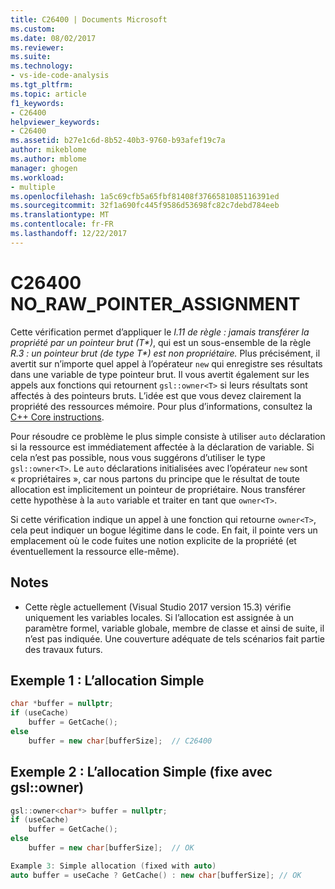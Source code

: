 ```yaml
---
title: C26400 | Documents Microsoft
ms.custom: 
ms.date: 08/02/2017
ms.reviewer: 
ms.suite: 
ms.technology:
- vs-ide-code-analysis
ms.tgt_pltfrm: 
ms.topic: article
f1_keywords:
- C26400
helpviewer_keywords:
- C26400
ms.assetid: b27e1c6d-8b52-40b3-9760-b93afef19c7a
author: mikeblome
ms.author: mblome
manager: ghogen
ms.workload:
- multiple
ms.openlocfilehash: 1a5c69cfb5a65fbf81408f3766581085116391ed
ms.sourcegitcommit: 32f1a690fc445f9586d53698fc82c7debd784eeb
ms.translationtype: MT
ms.contentlocale: fr-FR
ms.lasthandoff: 12/22/2017
---
```

# <a name="c26400-norawpointerassignment"></a>C26400 NO_RAW_POINTER_ASSIGNMENT
Cette vérification permet d’appliquer le *I.11 de règle : jamais transférer la propriété par un pointeur brut (T\*)*, qui est un sous-ensemble de la règle *R.3 : un pointeur brut (de type T\*) est non propriétaire.* Plus précisément, il avertit sur n’importe quel appel à l’opérateur `new` qui enregistre ses résultats dans une variable de type pointeur brut. Il vous avertit également sur les appels aux fonctions qui retournent `gsl::owner<T>` si leurs résultats sont affectés à des pointeurs bruts. L’idée est que vous devez clairement la propriété des ressources mémoire. Pour plus d’informations, consultez la [C++ Core instructions](http://github.com/isocpp/CppCoreGuidelines/blob/master/CppCoreGuidelines.md#r-resource-management).  

Pour résoudre ce problème le plus simple consiste à utiliser `auto` déclaration si la ressource est immédiatement affectée à la déclaration de variable. Si cela n’est pas possible, nous vous suggérons d’utiliser le type `gsl::owner<T>`. Le `auto` déclarations initialisées avec l’opérateur `new` sont « propriétaires », car nous partons du principe que le résultat de toute allocation est implicitement un pointeur de propriétaire. Nous transférer cette hypothèse à la `auto` variable et traiter en tant que `owner<T>`.

Si cette vérification indique un appel à une fonction qui retourne `owner<T>`, cela peut indiquer un bogue légitime dans le code. En fait, il pointe vers un emplacement où le code fuites une notion explicite de la propriété (et éventuellement la ressource elle-même).

## <a name="remarks"></a>Notes
- Cette règle actuellement (Visual Studio 2017 version 15.3) vérifie uniquement les variables locales. Si l’allocation est assignée à un paramètre formel, variable globale, membre de classe et ainsi de suite, il n’est pas indiquée. Une couverture adéquate de tels scénarios fait partie des travaux futurs.
    
## <a name="example-1-simple-allocation"></a>Exemple 1 : L’allocation Simple
```cpp
char *buffer = nullptr;
if (useCache)
    buffer = GetCache();
else
    buffer = new char[bufferSize];  // C26400
```

## <a name="example-2-simple-allocation-fixed-with-gslownert"></a>Exemple 2 : L’allocation Simple (fixe avec gsl::owner<T>)
```cpp
gsl::owner<char*> buffer = nullptr;
if (useCache)
    buffer = GetCache();
else
    buffer = new char[bufferSize];  // OK

Example 3: Simple allocation (fixed with auto)
auto buffer = useCache ? GetCache() : new char[bufferSize]; // OK
```

